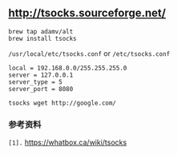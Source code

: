 ## http://tsocks.sourceforge.net/ ##

```
brew tap adamv/alt
brew install tsocks
```

`/usr/local/etc/tsocks.conf` or `/etc/tsocks.conf`
```
local = 192.168.0.0/255.255.255.0
server = 127.0.0.1
server_type = 5
server_port = 8080
```

```
tsocks wget http://google.com/
```


### 参考资料 ###
`[1].` https://whatbox.ca/wiki/tsocks<br>
